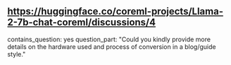 ## https://huggingface.co/coreml-projects/Llama-2-7b-chat-coreml/discussions/4

contains_question: yes
question_part: "Could you kindly provide more details on the hardware used and process of conversion in a blog/guide style."